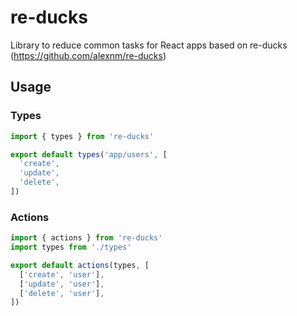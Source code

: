 # re-ducks
Library to reduce common tasks for React apps based on re-ducks (https://github.com/alexnm/re-ducks)

## Usage

### Types

```js
import { types } from 're-ducks'

export default types('app/users', [
  'create',
  'update',
  'delete',
])
```

### Actions

```js
import { actions } from 're-ducks'
import types from './types'

export default actions(types, [
  ['create', 'user'],
  ['update', 'user'],
  ['delete', 'user'],
])
````
